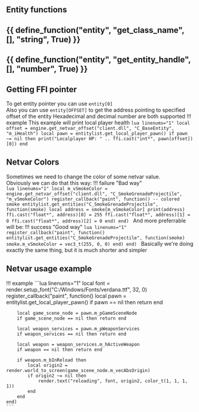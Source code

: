## Entity functions

{{ define_function("entity", "get_class_name", [], "string", True) }}
---
{{ define_function("entity", "get_entity_handle", [], "number", True) }}
---
## Getting FFI pointer
To get entity pointer you can use `entity[0]`  
Also you can use `entity[OFFSET]` to get the address pointing to specified offset of the entity
Hexadecimal and decimal number are both supported
!!! example
    This example will print local player health
    ```lua linenums="1"
    local offset = engine.get_netvar_offset("client.dll", "C_BaseEntity", "m_iHealth")
    local pawn = entitylist.get_local_player_pawn()
    if pawn ~= nil then
        print("Localplayer HP: " .. ffi.cast("int*", pawn[offset])[0])
    end
    ```
## Netvar Colors
Sometimes we need to change the color of some netvar value.  
Obviously we can do that this way:
!!! failure "Bad way"	
	```lua linenums="1"
	local m_vSmokeColor = engine.get_netvar_offset("client.dll", "C_SmokeGrenadeProjectile", "m_vSmokeColor")
	register_callback("paint", function() -- colored smoke
	    entitylist.get_entities("C_SmokeGrenadeProjectile", function(smoke)
	        local address = smoke[m_vSmokeColor]
	        print(address)
	        ffi.cast("float*", address)[0] = 255
	        ffi.cast("float*", address)[1] = 0
	        ffi.cast("float*", address)[2] = 0
	    end)
	end)
	```
And more preferrable will be:
!!! success "Good way"
	```lua linenums="1"
	register_callback("paint", function()
	    entitylist.get_entities("C_SmokeGrenadeProjectile", function(smoke)
	        smoke.m_vSmokeColor = vec3_t(255, 0, 0)
	    end)
	end)
	```
Basically we're doing exactly the same thing, but it is much shorter and simpler
## Netvar usage example
!!! example
	```lua linenums="1"
	local font = render.setup_font("C:/Windows/Fonts/verdana.ttf", 32, 0)
	register_callback("paint", function()
	    local pawn = entitylist.get_local_player_pawn()
	    if pawn == nil then return end

	    local game_scene_node = pawn.m_pGameSceneNode
	    if game_scene_node == nil then return end

	    local weapon_services = pawn.m_pWeaponServices
	    if weapon_services == nil then return end

	    local weapon = weapon_services.m_hActiveWeapon
	    if weapon == nil then return end

	    if weapon.m_bInReload then
	        local origin2 = render.world_to_screen(game_scene_node.m_vecAbsOrigin)
	        if origin2 ~= nil then
	            render.text("reloading", font, origin2, color_t(1, 1, 1, 1))
	        end
	    end
	end)
	```